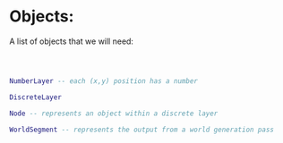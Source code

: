 

# Objects:
A list of objects that we will need:

```lua



NumberLayer -- each (x,y) position has a number

DiscreteLayer

Node -- represents an object within a discrete layer

WorldSegment -- represents the output from a world generation pass

```


